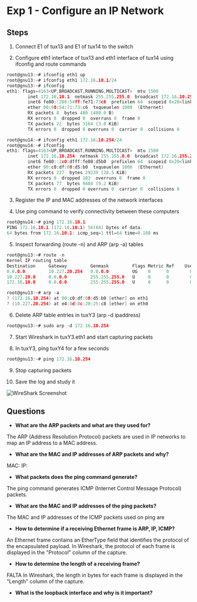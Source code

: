 # Exp 1 - Configure an IP Network

## Steps

1. Connect E1 of tux13 and E1 of tux14 to the switch

2. Configure eth1 interface of tux13 and eth1 interface of tux14 using ifconfig and route commands

```c
root@gnu13:~# ifconfig eth1 up
root@gnu13:~# ifconfig eth1 172.16.10.1/24
root@gnu13:~# ifconfig
eth1: flags=4163<UP,BROADCAST,RUNNING,MULTICAST>  mtu 1500
        inet 172.16.10.1  netmask 255.255.255.0  broadcast 172.16.10.255
        inet6 fe80::208:54ff:fe71:73c6  prefixlen 64  scopeid 0x20<link>
        ether 00:08:54:71:73:c6  txqueuelen 1000  (Ethernet)
        RX packets 8  bytes 480 (480.0 B)
        RX errors 0  dropped 0  overruns 0  frame 0
        TX packets 22  bytes 3164 (3.0 KiB)
        TX errors 0  dropped 0 overruns 0  carrier 0  collisions 0
```

```c
root@gnu14:~# ifconfig eth1 172.16.10.254/24
root@gnu14:~# ifconfig
eth1: flags=4163<UP,BROADCAST,RUNNING,MULTICAST>  mtu 1500
        inet 172.16.10.254  netmask 255.255.0.0  broadcast 172.16.255.255
        inet6 fe80::2c0:dfff:fe08:d5b0  prefixlen 64  scopeid 0x20<link>
        ether 00:c0:df:08:d5:b0  txqueuelen 1000  (Ethernet)
        RX packets 227  bytes 29239 (28.5 KiB)
        RX errors 0  dropped 103  overruns 0  frame 0
        TX packets 77  bytes 9484 (9.2 KiB)
        TX errors 0  dropped 0 overruns 0  carrier 0  collisions 0

```

3. Register the IP and MAC addresses of the network interfaces

4. Use ping command to verify connectivity between these computers

```c
root@gnu14:~# ping 172.16.10.1
PING 172.16.10.1 (172.16.10.1) 56(84) bytes of data.
64 bytes from 172.16.10.1: icmp_seq=1 ttl=64 time=0.188 ms
```

5. Inspect forwarding (route -n) and ARP (arp -a) tables

```c
root@gnu13:~# route -n
Kernel IP routing table
Destination     Gateway         Genmask         Flags Metric Ref    Use Iface
0.0.0.0         10.227.20.254   0.0.0.0         UG    0      0        0 eth0
10.227.20.0     0.0.0.0         255.255.255.0   U     0      0        0 eth0
172.16.10.0     0.0.0.0         255.255.255.0   U     0      0        0 eth1

root@gnu13:~# arp -a
? (172.16.10.254) at 00:c0:df:08:d5:b0 [ether] on eth1
? (10.227.20.254) at e4:8d:8c:20:25:c8 [ether] on eth0
```

6. Delete ARP table entries in tuxY3 (arp -d ipaddress)

```c
root@gnu13:~# sudo arp -d 172.16.10.254
```

7. Start Wireshark in tuxY3.eth1 and start capturing packets

8. In tuxY3, ping tuxY4 for a few seconds

```c
root@gnu13:~# ping 172.16.10.254
```

9. Stop capturing packets

10. Save the log and study it

![WireShark Screenshot](.png)


## Questions
- **What are the ARP packets and what are they used for?**

The ARP (Address Resolution Protocol) packets are used in IP networks to map an IP address to a MAC address.

- **What are the MAC and IP addresses of ARP packets and why?**

MAC: 
IP: 


- **What packets does the ping command generate?**

The ping command generates ICMP (Internet Control Message Protocol) packets.

- **What are the MAC and IP addresses of the ping packets?**

The MAC and IP addresses of the ICMP packets used on ping are 

- **How to determine if a receiving Ethernet frame is ARP, IP, ICMP?**

An Ethernet frame contains an EtherType field that identifies the protocol of the encapsulated payload. 
In Wireshark, the protocol of each frame is displayed in the "Protocol" column of the capture.


- **How to determine the length of a receiving frame?**

FALTA
In Wireshark, the length in bytes for each frame is displayed in the "Length" column of the capture.


- **What is the loopback interface and why is it important?**

